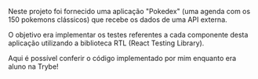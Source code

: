 Neste projeto foi fornecido uma aplicação "Pokedex" (uma agenda com os 150 pokemons clássicos) que recebe os dados de uma API externa.

O objetivo era implementar os testes referentes a cada componente desta aplicação utilizando a biblioteca RTL (React Testing Library).

Aqui é possível conferir o código implementado por mim enquanto era aluno na Trybe!
<!-- Olá, Tryber!
Esse é apenas um arquivo inicial para o README do seu projeto.
É essencial que você preencha esse documento por conta própria, ok?
Não deixe de usar nossas dicas de escrita de README de projetos, e deixe sua criatividade brilhar!
:warning: IMPORTANTE: você precisa deixar nítido:
- quais arquivos/pastas foram desenvolvidos por você; 
- quais arquivos/pastas foram desenvolvidos por outra pessoa estudante;
- quais arquivos/pastas foram desenvolvidos pela Trybe.
-->
